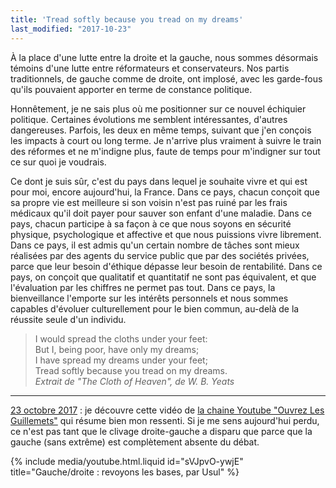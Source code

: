 ```yaml
---
title: 'Tread softly because you tread on my dreams'
last_modified: "2017-10-23"
---
```


À la place d'une lutte entre la droite et la gauche, nous sommes désormais
témoins d'une lutte entre réformateurs et conservateurs. Nos partis
traditionnels, de gauche comme de droite, ont implosé, avec les garde-fous
qu'ils pouvaient apporter en terme de constance politique.

<!-- more -->

Honnêtement, je ne sais plus où me positionner sur ce nouvel échiquier
politique. Certaines évolutions me semblent intéressantes, d'autres dangereuses.
Parfois, les deux en même temps, suivant que j'en conçois les impacts à court ou
long terme. Je n'arrive plus vraiment à suivre le train des réformes et ne
m'indigne plus, faute de temps pour m'indigner sur tout ce sur quoi je voudrais.

Ce dont je suis sûr, c'est du pays dans lequel je souhaite vivre et qui est pour
moi, encore aujourd'hui, la France. Dans ce pays, chacun conçoit que sa propre
vie est meilleure si son voisin n'est pas ruiné par les frais médicaux qu'il
doit payer pour sauver son enfant d'une maladie. Dans ce pays, chacun participe
à sa façon à ce que nous soyons en sécurité physique, psychologique et affective
et que nous puissions vivre librement. Dans ce pays, il est admis qu'un certain
nombre de tâches sont mieux réalisées par des agents du service public que par
des sociétés privées, parce que leur besoin d'éthique dépasse leur besoin de
rentabilité. Dans ce pays, on conçoit que qualitatif et quantitatif ne sont pas
équivalent, et que l'évaluation par les chiffres ne permet pas tout. Dans ce
pays, la bienveillance l'emporte sur les intérêts personnels et nous sommes
capables d'évoluer culturellement pour le bien commun, au-delà de la réussite
seule d'un individu.

> I would spread the cloths under your feet:  
> But I, being poor, have only my dreams;  
> I have spread my dreams under your feet;  
> Tread softly because you tread on my dreams.  
> <cite>Extrait de "The Cloth of Heaven", de W. B. Yeats</cite>

---

<ins datetime="2017-10-23">23 octobre 2017</ins> : je découvre cette vidéo de
[la chaine Youtube "Ouvrez Les Guillemets"](https://www.youtube.com/watch?v=sVJpvO-ywjE&list=PL0H7ONNEUnnt59niYAZ07dFTi99u2L2n_)
qui résume bien mon ressenti. Si je me sens aujourd'hui perdu, ce n'est pas tant
que le clivage droite-gauche a disparu que parce que la gauche (sans extrême)
est complètement absente du débat.

{% include media/youtube.html.liquid id="sVJpvO-ywjE" title="Gauche/droite : revoyons les bases, par Usul" %}
